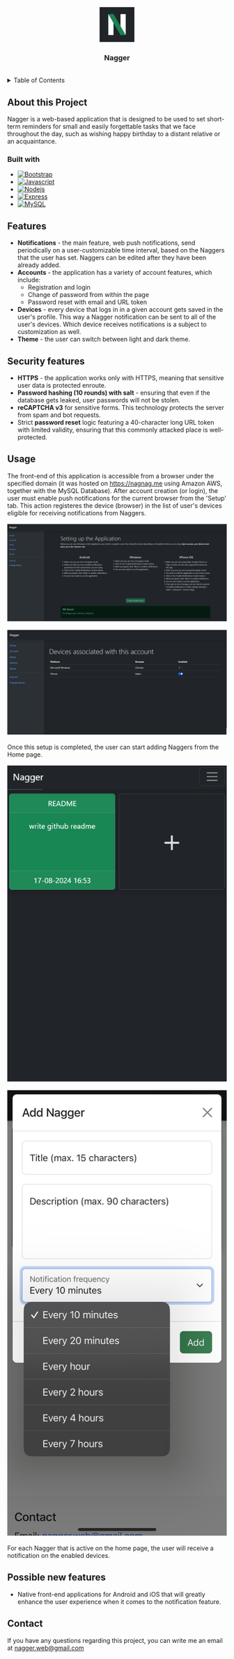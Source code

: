 <div align='center'>
  <a href="https://github.com/github_username/repo_name">
    <img src="img/nagger_icon.svg" alt="Logo" width="80" height="80">
  </a>

<h3>Nagger</h3>
</div>
<br>
<details>
  <summary>Table of Contents</summary>
  <ol>
    <li>
      <a href="#about-the-project">About The Project</a>
      <ul>
        <li><a href="#built-with">Built With</a></li>
      </ul>
    </li>
    <li>
      <a href="#getting-started">Getting Started</a>
      <ul>
        <li><a href="#prerequisites">Prerequisites</a></li>
        <li><a href="#installation">Installation</a></li>
      </ul>
    </li>
    <li><a href="#usage">Usage</a></li>
    <li><a href="#roadmap">Roadmap</a></li>
    <li><a href="#contributing">Contributing</a></li>
    <li><a href="#license">License</a></li>
    <li><a href="#contact">Contact</a></li>
    <li><a href="#acknowledgments">Acknowledgments</a></li>
  </ol>
</details>

## About this Project
<a id="about-the-project"></a>Nagger is a web-based application that is designed to be used to set short-term reminders for small and easily forgettable tasks that we face throughout the day, such as wishing happy birthday to a distant relative or an acquaintance.

### <a id='built-with'></a>Built with

* [![Bootstrap][Bootstrap.com]][Bootstrap-url]
* [![Javascript][js.com]][js-url]
* [![Nodejs][node.com]][node-url]
* [![Express][Express.com]][Express-url]
* [![MySQL][mysql.com]][mysql-url]

## Features
* <strong>Notifications</strong> - the main feature, web push notifications, send periodically on a user-customizable time interval, based on the Naggers that the user has set. Naggers can be edited after they have been already added.
* <strong>Accounts</strong> - the application has a variety of account features, which include:
  * Registration and login
  * Change of password from within the page
  * Password reset with email and URL token
* <strong>Devices</strong> - every device that logs in in a given account gets saved in the user's profile. This way a Nagger notification can be sent to all of the user's devices. Which device receives notifications is a subject to customization as well.
* <strong>Theme</strong> - the user can switch between light and dark theme.

## Security features
* <strong>HTTPS</strong> - the application works only with HTTPS, meaning that sensitive user data is protected enroute.
* <strong>Password hashing (10 rounds) with salt</strong> - ensuring that even if the database gets leaked, user passwords will not be stolen.
* <strong>reCAPTCHA v3</strong> for sensitive forms. This technology protects the server from spam and bot requests.
* Strict <strong>password reset</strong> logic featuring a 40-character long URL token with limited validity, ensuring that this commonly attacked place is well-protected.


## Usage
The front-end of this application is accessible from a browser under the specified domain (it was hosted on https://nagnag.me using Amazon AWS, together with the MySQL Database). After account creation (or login), the user must enable push notifications for the current browser from the 'Setup' tab. This action registeres the device (browser) in the list of user's devices eligible for receiving notifications from Naggers.
<br>
<br>
<img src='img/setup.png' alt='setup page'>
<br>
<br>
<img src='img/devices.png' alt='devices page'>
<br>
<br>
Once this setup is completed, the user can start adding Naggers from the Home page.
<br>
<br>
<img src='img/home_mobile.png' alt='home mobile'>
<br>
<br>
<img src='img/addnagger.png' alt='adding nagger' width=600>
<br>
<br>
For each Nagger that is active on the home page, the user will receive a notification on the enabled devices.

## Possible new features
* Native front-end applications for Android and iOS that will greatly enhance the user experience when it comes to the notification feature.

## Contact
If you have any questions regarding this project, you can write me an email at nagger.web@gmail.com

[Bootstrap.com]: https://img.shields.io/badge/Bootstrap-563D7C?style=for-the-badge&logo=bootstrap&logoColor=white
[Bootstrap-url]: https://getbootstrap.com
[Express.com]: https://img.shields.io/badge/Express.js-404D59?style=for-the-badge
[Express-url]: https://expressjs.com/
[AWS.com]: https://img.shields.io/badge/Amazon_AWS-232F3E?style=for-the-badge&logo=amazon-aws&logoColor=white
[AWS-url]: https://aws.amazon.com/
[mysql.com]: https://img.shields.io/badge/MySQL-00000F?style=for-the-badge&logo=mysql&logoColor=white
[mysql-url]: https://www.mysql.com/
[js.com]: https://img.shields.io/badge/JavaScript-F7DF1E?style=for-the-badge&logo=javascript&logoColor=black
[js-url]: https://www.w3schools.com/js/
[node.com]: https://img.shields.io/badge/Node.js-43853D?style=for-the-badge&logo=node.js&logoColor=white
[node-url]: https://nodejs.org/en
